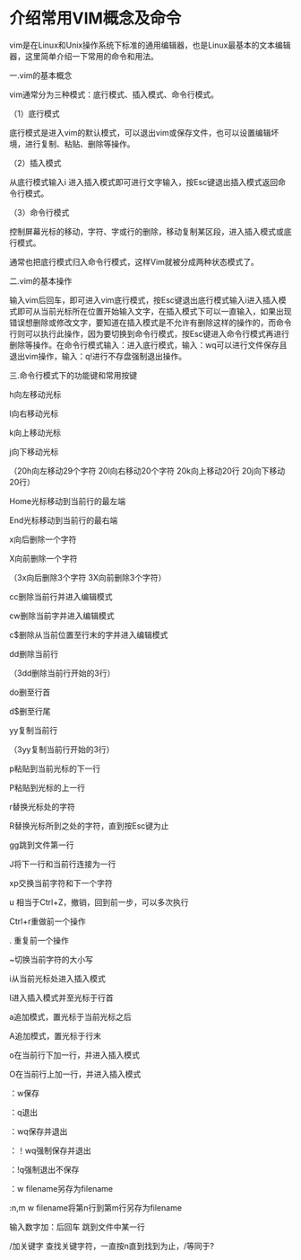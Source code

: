  # 介绍常用VIM概念及命令
 vim是在Linux和Unix操作系统下标准的通用编辑器，也是Linux最基本的文本编辑器，这里简单介绍一下常用的命令和用法。

一.vim的基本概念

vim通常分为三种模式：底行模式、插入模式、命令行模式。

（1）底行模式

底行模式是进入vim的默认模式，可以退出vim或保存文件，也可以设置编辑坏境，进行复制、粘贴、删除等操作。

（2）插入模式

从底行模式输入i 进入插入模式即可进行文字输入，按Esc键退出插入模式返回命令行模式。

（3）命令行模式

控制屏幕光标的移动，字符、字或行的删除，移动复制某区段，进入插入模式或底行模式。

通常也把底行模式归入命令行模式，这样Vim就被分成两种状态模式了。

二.vim的基本操作

  输入vim后回车，即可进入vim底行模式，按Esc键退出底行模式输入i进入插入模式即可从当前光标所在位置开始输入文字，在插入模式下可以一直输入，如果出现错误想删除或修改文字，要知道在插入模式是不允许有删除这样的操作的，而命令行则可以执行此操作，因为要切换到命令行模式，按Esc键进入命令行模式再进行删除等操作。在命令行模式输入：进入底行模式，输入：wq可以进行文件保存且退出vim操作，输入：q!进行不存盘强制退出操作。

三.命令行模式下的功能键和常用按键

h向左移动光标

l向右移动光标

k向上移动光标

j向下移动光标

（20h向左移动29个字符    20l向右移动20个字符    20k向上移动20行     20j向下移动20行）

Home光标移动到当前行的最左端

End光标移动到当前行的最右端

x向后删除一个字符

X向前删除一个字符

（3x向后删除3个字符    3X向前删除3个字符）

cc删除当前行并进入编辑模式

cw删除当前字并进入编辑模式

c$删除从当前位置至行末的字并进入编辑模式

dd删除当前行

（3dd删除当前行开始的3行）

do删至行首

d$删至行尾

yy复制当前行

（3yy复制当前行开始的3行）

p粘贴到当前光标的下一行

P粘贴到光标的上一行

r替换光标处的字符

R替换光标所到之处的字符，直到按Esc键为止

gg跳到文件第一行

J将下一行和当前行连接为一行

xp交换当前字符和下一个字符

u 相当于Ctrl+Z，撤销，回到前一步，可以多次执行 

Ctrl+r重做前一个操作

. 重复前一个操作

~切换当前字符的大小写

i从当前光标处进入插入模式

I进入插入模式并至光标于行首

a追加模式，置光标于当前光标之后

A追加模式，置光标于行末

o在当前行下加一行，并进入插入模式

O在当前行上加一行，并进入插入模式

：w保存

：q退出

：wq保存并退出

：！wq强制保存并退出

：!q强制退出不保存

：w filename另存为filename

:n,m w filename将第n行到第m行另存为filename

输入数字加：后回车  跳到文件中某一行

/加关键字 查找关键字符，一直按n直到找到为止，/等同于?

